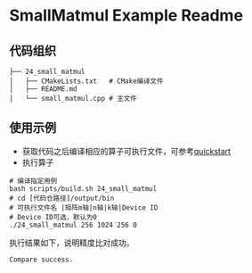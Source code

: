 # SmallMatmul Example Readme
## 代码组织
```
├── 24_small_matmul
│   ├── CMakeLists.txt   # CMake编译文件
│   ├── README.md
│   └── small_matmul.cpp # 主文件
```
## 使用示例
- 获取代码之后编译相应的算子可执行文件，可参考[quickstart](../../docs/quickstart.md#算子编译)
- 执行算子
```
# 编译指定用例
bash scripts/build.sh 24_small_matmul
# cd [代码仓路径]/output/bin
# 可执行文件名 |矩阵m轴|n轴|k轴|Device ID
# Device ID可选，默认为0
./24_small_matmul 256 1024 256 0
```
执行结果如下，说明精度比对成功。
```
Compare success.
```